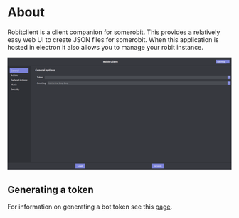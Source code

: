 # About
Robitclient is a client companion for somerobit. This provides a relatively easy web UI to create JSON files for somerobit. When this application is hosted in electron it also allows you to manage your robit instance.

![](./robitapp.png)
## Generating a token
For information on generating a bot token see this [page](https://github.com/JeffreyRiggle/somerobit/blob/master/doc/Installation.md).
